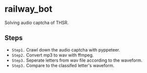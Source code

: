 # railway_bot

Solving audio captcha of THSR.

Steps
---
* `Step1.` Crawl down the audio captcha with pyppeteer.
* `Step2.` Convert mp3 to wav with ffmpeg.
* `Step3.` Seperate letters from wav file according to the waveform.
* `Step3.` Compare to the classifed letter's waveform.
